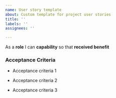```yaml
---
name: User story template
about: Custom template for project user stories
title: ''
labels: ''
assignees: ''

---
```


As a **role** I can **capability** so that **received benefit**

### Acceptance Criteria
 
- Acceptance criteria 1

- Acceptance criteria 2

- Acceptance criteria 3
